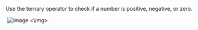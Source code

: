 Use the ternary operator to check if a number is positive, negative, or zero.

<img> ![image](https://github.com/user-attachments/assets/fd621bdb-93d5-402a-b28a-bacf03695c84) <\img>
